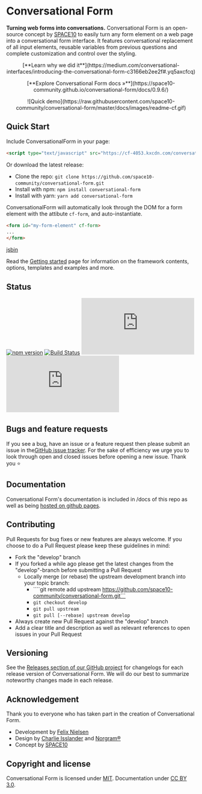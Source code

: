 # Conversational Form

**Turning web forms into conversations.** Conversational Form is an open-source concept by [SPACE10](https://www.space10.io) to easily turn any form element on a web page into a conversational form interface. It features conversational replacement of all input elements, reusable variables from previous questions and complete customization and control over the styling.

<p align="center">
[**Learn why we did it**](https://medium.com/conversational-interfaces/introducing-the-conversational-form-c3166eb2ee2f#.yq5axcfcq)
</p>
<p align="center">
[**Explore Conversational Form docs »**](https://space10-community.github.io/conversational-form/docs/0.9.6/)
</p>
<p align="center">
![Quick demo](https://raw.githubusercontent.com/space10-community/conversational-form/master/docs/images/readme-cf.gif)
</p>

## Quick Start

Include ConversationalForm in your page:

```html
<script type="text/javascript" src="https://cf-4053.kxcdn.com/conversational-form/0.9.6/conversational-form.min.js" crossorigin></script>
```
Or download the latest release:
- Clone the repo: ````git clone https://github.com/space10-community/conversational-form.git````
- Install with npm: ````npm install conversational-form````
- Install with yarn: ````yarn add conversational-form````

ConversationalForm will automatically look through the DOM for a form element with the attibute `cf-form`, and auto-instantiate.
```html
<form id="my-form-element" cf-form>
...
</form>
```

[jsbin](https://jsbin.com/vopuxukaze/edit?html,js,output)

Read the [Getting started](https://space10-community.github.io/conversational-form/docs/0.9.6/getting-started/) page for information on the framework contents, options, templates and examples and more.

## Status
[![npm version](https://img.shields.io/npm/v/conversational-form.svg)](https://www.npmjs.com/package/conversational-form)
[![Build Status](https://travis-ci.org/space10-community/conversational-form.svg?branch=develop)](https://travis-ci.org/space10-community/conversational-form)
[![JS gzip size](http://img.badgesize.io/space10-community/conversational-form/master/dist/conversational-form.min.js?compression=gzip&label=JS+gzip+size)](https://github.com/space10-community/conversational-form/blob/master/dist/conversational-form.min.js)
[![CSS gzip size](http://img.badgesize.io/space10-community/conversational-form/master/dist/conversational-form.min.css?compression=gzip&label=CSS+gzip+size)](https://github.com/space10-community/conversational-form/blob/master/dist/conversational-form.min.css)


## Bugs and feature requests
If you see a bug, have an issue or a feature request then please submit an issue in the<a href="https://github.com/space10-community/conversational-form/issues">GitHub issue tracker</a>. For the sake of efficiency we urge you to look through open and closed issues before opening a new issue. Thank you ⭐

## Documentation
Conversational Form's documentation is included in /docs of this repo as well as being <a href="https://space10-community.github.io/conversational-form/docs/">hosted on github pages</a>.

## Contributing
Pull Requests for bug fixes or new features are always welcome. If you choose to do a Pull Request please keep these guidelines in mind:
- Fork the "develop" branch
- If you forked a while ago please get the latest changes from the "develop"-branch before submitting a Pull Request
	- Locally merge (or rebase) the upstream development branch into your topic branch: 
		- ````git remote add upstream https://github.com/space10-community/conversational-form.git```
		- ````git checkout develop````
		- ````git pull upstream````
		- ````git pull [--rebase] upstream develop````
- Always create new Pull Request against the "develop" branch
- Add a clear title and description as well as relevant references to open issues in your Pull Request

## Versioning
See the <a href="https://github.com/space10-community/conversational-form/releases">Releases section of our GitHub project</a> for changelogs for each release version of Conversational Form. We will do our best to summarize noteworthy changes made in each release.

## Acknowledgement
Thank you to everyone who has taken part in the creation of Conversational Form. 
- Development by <a href="http://twitter.com/flexmotion" target="_blank">Felix Nielsen</a>
- Design by <a href="http://www.charlieisslander.com/" target="_blank">Charlie Isslander</a> and <a href="http://norgram.co/" target="_blank">Norgram®</a>
- Concept by <a href="https://space10.io" target="_blank">SPACE10</a>

## Copyright and license
Conversational Form is licensed under <a href="https://github.com/space10-community/conversational-form/blob/master/LICENSE.md" target="_blank">MIT</a>. Documentation under <a href="https://creativecommons.org/licenses/by/3.0/">CC BY 3.0</a>.
